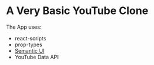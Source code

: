 # A Very Basic YouTube Clone

The App uses:

- react-scripts
- prop-types
- [Semantic UI](https://semantic-ui.com/)
- YouTube Data API